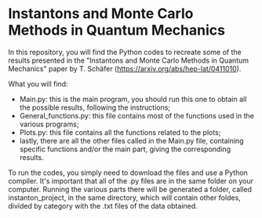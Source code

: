 # Instantons and Monte Carlo Methods in Quantum Mechanics

In this repository, you will find the Python codes to recreate some of the results presented in the "Instantons and Monte Carlo Methods in Quantum Mechanics" paper by T. Schäfer (https://arxiv.org/abs/hep-lat/0411010).

What you will find:
- Main.py: this is the main program, you should run this one to obtain all the possible results, following the instructions;
- General_functions.py: this file contains most of the functions used in the various programs;
- Plots.py: this file contains all the functions related to the plots;
- lastly, there are all the other files called in the Main.py file, containing specific functions and/or the main part, giving the corresponding results.

To run the codes, you simply need to download the files and use a Python compiler. 
It's important that all of the .py files are in the same folder on your computer.
Running the various parts there will be generated a folder, called instanton_project, in the same directory, which will contain other foldes, divided by category with the .txt files of the data obtained. 
